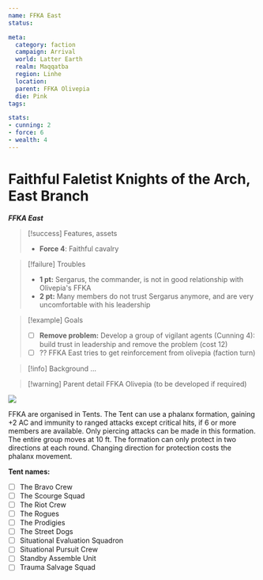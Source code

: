 ```yaml
---
name: FFKA East
status:

meta:
  category: faction
  campaign: Arrival
  world: Latter Earth
  realm: Maqqatba
  region: Linhe
  location: 
  parent: FFKA Olivepia
  die: Pink
tags: 

stats:
- cunning: 2
- force: 6
- wealth: 4
---
```

# Faithful Faletist Knights of the Arch, East Branch
***FFKA East***

> [!success] Features, assets
> - **Force 4**: Faithful cavalry

> [!failure] Troubles
> - **1 pt:** Sergarus, the commander, is not in good relationship with Olivepia's FFKA
> - **2 pt:** Many members do not trust Sergarus anymore, and are very uncomfortable with his leadership

> [!example] Goals
> - [ ] **Remove problem:** Develop a group of vigilant agents (Cunning 4): build trust in leadership and remove the problem (cost 12)
> - [ ] ?? FFKA East tries to get reinforcement from olivepia (faction turn)

> [!info] Background
> ...

> [!warning] Parent detail
> FFKA Olivepia (to be developed if required)


![](https://i.imgur.com/M5bxluE.png)

FFKA are organised in Tents. The Tent can use a phalanx formation, gaining +2 AC and immunity to ranged attacks except critical hits, if 6 or more members are available. Only piercing attacks can be made in this formation. The entire group moves at 10 ft. The formation can only protect in two directions at each round. Changing direction for protection costs the phalanx movement.

**Tent names:**
- [ ] The Bravo Crew  
- [ ] The Scourge Squad  
- [ ] The Riot Crew  
- [ ] The Rogues  
- [ ] The Prodigies  
- [ ] The Street Dogs  
- [ ] Situational Evaluation Squadron  
- [ ] Situational Pursuit Crew  
- [ ] Standby Assemble Unit  
- [ ] Trauma Salvage Squad